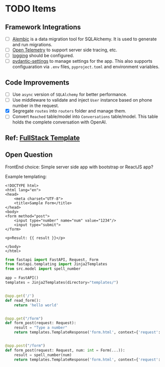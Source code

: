# TODO Items

## Framework Integrations

* [ ] [Alembic](https://github.com/sqlalchemy/alembic) is a data migration tool for SQLAlchemy. It is used to generate and run migrations.
* [ ] [Open Telemetry](https://opentelemetry.io/docs/languages/python/) to support server side tracing, etc.
* [ ] [logging](https://docs.python.org/3/library/logging.html) should be configured.
* [ ] [pydantic-settings](https://docs.pydantic.dev/latest/concepts/pydantic_settings/) to manage settings for the app. This also supports configuaration via `.env` files, `pyproject.toml` and environment variables.

## Code Improvements

* [ ] Use `async` version of `SQLAlchemy` for better performance.
* [ ] Use middleware to validate and inject `User` instance based on phone number in the request.
* [x] Segregate `routes` into `routers` folder and manage them.
* [ ] Convert `Reached` table/model into `Conversations` table/model. This table holds the complete conversation with OpenAI.

## Ref: [FullStack Template](https://github.com/tiangolo/full-stack-fastapi-template)

## Open Question

FrontEnd choice: Simple server side app with bootstrap or ReactJS app?

Example templating:

```jinja
<!DOCTYPE html>
<html lang="en">
<head>
    <meta charset="UTF-8">
    <title>Sample Form</title>
</head>
<body>
<form method="post">
    <input type="number" name="num" value="1234"/>
    <input type="submit">
</form>

<p>Result: {{ result }}</p>

</body>
</html>
```

```python
from fastapi import FastAPI, Request, Form
from fastapi.templating import Jinja2Templates
from src.model import spell_number

app = FastAPI()
templates = Jinja2Templates(directory="templates/")


@app.get('/')
def read_form():
    return 'hello world'


@app.get("/form")
def form_post(request: Request):
    result = "Type a number"
    return templates.TemplateResponse('form.html', context={'request': request, 'result': result})


@app.post("/form")
def form_post(request: Request, num: int = Form(...)):
    result = spell_number(num)
    return templates.TemplateResponse('form.html', context={'request': request, 'result': result})
```
